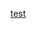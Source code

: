 
[test](https://www.baidu.com/s?wd=asdf&rsv_spt=1&rsv_iqid=0x806eca8400032293&issp=1&f=8&rsv_bp=1&rsv_idx=2&ie=utf-8&tn=baiduhome_pg&rsv_enter=1&rsv_sug3=5&rsv_sug1=3&rsv_sug7=100&rsv_sug2=0&inputT=499&rsv_sug4=578)
